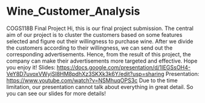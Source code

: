 # Wine_Customer_Analysis
COGS118B Final Project
Hi, this is our final project submission. The central aim of our project is to cluster the customers based on some features selected and figure out their willingness to purchase wine. After we divide the customers according to their willingness, we can send out the corresponding advertisements. Hence, from the result of this project, the company can make their advertisements more targeted and effective. Hope you enjoy it!
Slides: https://docs.google.com/presentation/d/1lEGSsOH4-VeY8D7uvoxVWyjSI8HM8pdhXz3SKXk3k6Y/edit?usp=sharing
Presentation: https://www.youtube.com/watch?v=NSMhuqOPS3c
Due to the time limitation, our presentation cannot talk about everything in great detail. So you can see our slides for more details!
